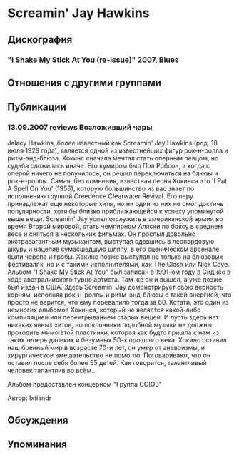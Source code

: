 # Screamin' Jay Hawkins



## Дискография

### "I Shake My Stick At You (re-issue)" 2007, Blues




## Отношения с другими группами


## Публикации

### 13.09.2007 reviews Возложивший чары

<P>Jalacy Hawkins, более известный как&nbsp;Screamin' Jay Hawkins (род. 18 июля 1929 года), является одной из известнейших фигур рок-н-ролла и ритм-энд-блюза. Хокинс сначала мечтал стать оперным певцом, но судьба сложилась иначе. Его кумиром был Пол Робсон, а когда с оперой ничего не получилось, он решил переключиться на блюзы и рок-н-роллы. Самая, без сомнения, известная песня Хокинса это 'I Put A Spell On You' (1956), которую большинство из вас знает по исполнению группой&nbsp;Creedence Clearwater Revival. Его перу принадлежат еще некоторые хиты, но ни один из них не смог достичь популярности, хотя бы близко приближающейся к успеху упомянутой выше вещи. Screamin' Jay успел отслужить в американской армии во время Второй мировой, стать чемпионом Аляски по боксу в среднем весе и сняться в нескольких фильмах. Он прослыл довольно экстравагантным музыкантом, выступая одевшись в леопардовую шкуру и нацепив сумасшедшую шляпу, в его сценическом арсенале были черепа и гробы. Хокинс позже выступал не только на блюзовых фестивалях, но и с такими исполнителями, как The Clash или Nick Cave. Альбом "I Shake My Stick At You" был записан в 1991-ом году в Сиднее в ходе австралийского турне артиста. Там же он и вышел, а уже позже был издан в США. Здесь Screamin' Jay демонстрирует свою верность корням, исполняя рок-н-роллы и ритм-энд-блюзы с такой энергией, что просто не верится, что ему перевалило тогда за 60. Кстати, это один из немногих альбомов Хокинса, который не является какой-либо компиляцией или переигрыванием старых вещей. И пусть здесь нет никаких явных хитов, но поклонники подобной музыки не должны проходить мимо этой пластинки, которая как будто пришла к нам из таких теперь далеких и безумных 50-х прошлого века. Хокинс оставил наш бренный мир в возрасте 70-и лет, он умер от аневризмы, и хирургическое вмешательство не помогло. Поговаривают, что он оставил после себя более 55 детей. Как говорится, талантливый человек талантлив во всём...</P>
<P>Альбом предоставлен концерном "Группа СОЮЗ"</P>
Автор: Ixtiandr


## Обсуждения


## Упоминания

